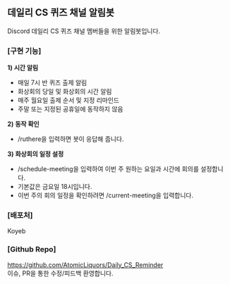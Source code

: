## 데일리 CS 퀴즈 채널 알림봇
Discord 데일리 CS 퀴즈 채널 멤버들을 위한 알림봇입니다.

### [구현 기능] 
**1) 시간 알림**
- 매일 7시 반 퀴즈 출제 알림
- 화상회의 당일 및 화상회의 시간 알림
- 매주 월요일 출제 순서 및 지정 리마인드
- 주말 또는 지정된 공휴일에 동작하지 않음

**2) 동작 확인**  
- /ruthere을 입력하면 봇이 응답해 줍니다.

**3) 화상회의 일정 설정**  
- /schedule-meeting을 입력하여 이번 주 원하는 요일과 시간에 회의를 설정합니다.
- 기본값은 금요일 18시입니다.
- 이번 주의 회의 일정을 확인하려면 /current-meeting을 입력합니다.

### [배포처]
Koyeb

### [Github Repo]
https://github.com/AtomicLiquors/Daily_CS_Reminder  
이슈, PR을 통한 수정/피드백 환영합니다.
